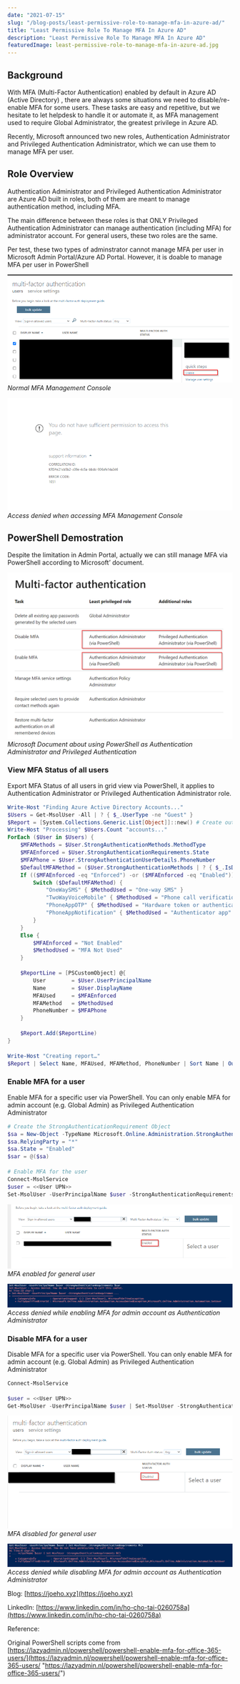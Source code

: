 ```yaml
---
date: "2021-07-15"
slug: "/blog-posts/least-permissive-role-to-manage-mfa-in-azure-ad/"
title: "Least Permissive Role To Manage MFA In Azure AD"
description: "Least Permissive Role To Manage MFA In Azure AD"
featuredImage: least-permissive-role-to-manage-mfa-in-azure-ad.jpg
---
```

## Background
With MFA (Multi-Factor Authentication) enabled by default in Azure AD (Active Directory) , there are always some situations we need to disable/re-enable MFA for some users. These tasks are easy and repetitive, but we hesitate to let helpdesk to handle it or automate it, as MFA management used to require Global Administrator, the greatest privilege in Azure AD.

Recently, Microsoft announced two new roles, Authentication Administrator and Privileged Authentication Administrator, which we can use them to manage MFA per user.

## Role Overview
Authentication Administrator and Privileged Authentication Administrator are Azure AD built in roles, both of them are meant to manage authentication method, including MFA. 

The main difference between these roles is that ONLY Privileged Authentication Administrator can manage authentication (including MFA) for administrator account. For general users, these two roles are the same.

Per test, these two types of adminstrator cannot manage MFA per user in Microsoft Admin Portal/Azure AD Portal. However, it is doable to manage MFA per user in PowerShell

![Normal MFA Management Console](../../images/least-permissive-role-to-manage-mfa-in-azure-ad/normal-mfa-page.png)
*Normal MFA Management Console*

![Access denied when accessing MFA Management Console](../../images/least-permissive-role-to-manage-mfa-in-azure-ad/access-denied-mfa-page.png)
*Access denied when accessing MFA Management Console*

## PowerShell Demostration
Despite the limitation in Admin Portal, actually we can still manage MFA via PowerShell according to Microsoft’ document.

![Microsoft Document about using PowerShell as Authentication Administrator and Privileged Authentication](../../images/least-permissive-role-to-manage-mfa-in-azure-ad/microsoft-document.png)
*Microsoft Document about using PowerShell as Authentication Administrator and Privileged Authentication*

### View MFA Status of all users

Export MFA Status of all users in grid view via PowerShell, it applies to Authentication Administrator or Privileged Authentication Administrator role.

```powershell
Write-Host "Finding Azure Active Directory Accounts..."
$Users = Get-MsolUser -All | ? { $_.UserType -ne "Guest" }
$Report = [System.Collections.Generic.List[Object]]::new() # Create output file
Write-Host "Processing" $Users.Count "accounts..." 
ForEach ($User in $Users) {
    $MFAMethods = $User.StrongAuthenticationMethods.MethodType
    $MFAEnforced = $User.StrongAuthenticationRequirements.State
    $MFAPhone = $User.StrongAuthenticationUserDetails.PhoneNumber
    $DefaultMFAMethod = ($User.StrongAuthenticationMethods | ? { $_.IsDefault -eq "True" }).MethodType
    If (($MFAEnforced -eq "Enforced") -or ($MFAEnforced -eq "Enabled")) {
        Switch ($DefaultMFAMethod) {
            "OneWaySMS" { $MethodUsed = "One-way SMS" }
            "TwoWayVoiceMobile" { $MethodUsed = "Phone call verification" }
            "PhoneAppOTP" { $MethodUsed = "Hardware token or authenticator app" }
            "PhoneAppNotification" { $MethodUsed = "Authenticator app" }
        }
    }
    Else {
        $MFAEnforced = "Not Enabled"
        $MethodUsed = "MFA Not Used" 
    }
  
    $ReportLine = [PSCustomObject] @{
        User        = $User.UserPrincipalName
        Name        = $User.DisplayName
        MFAUsed     = $MFAEnforced
        MFAMethod   = $MethodUsed 
        PhoneNumber = $MFAPhone
    }
                 
    $Report.Add($ReportLine) 
}

Write-Host "Creating report…"
$Report | Select Name, MFAUsed, MFAMethod, PhoneNumber | Sort Name | Out-GridView
```

### Enable MFA for a user

Enable MFA for a specific user via PowerShell. You can only enable MFA for admin account (e.g. Global Admin) as Privileged Authentication Administrator

```powershell
# Create the StrongAuthenticationRequirement Object
$sa = New-Object -TypeName Microsoft.Online.Administration.StrongAuthenticationRequirement
$sa.RelyingParty = "*"
$sa.State = "Enabled"
$sar = @($sa)

# Enable MFA for the user
Connect-MsolService
$user = <<User UPN>>
Set-MsolUser -UserPrincipalName $user -StrongAuthenticationRequirements $sar
```

![MFA enabled for general user](../../images/least-permissive-role-to-manage-mfa-in-azure-ad/succeed-in-enabling-user-mfa.png)
*MFA enabled for general user*

![Access denied while enabling MFA for admin account as Authentication Administrator](../../images/least-permissive-role-to-manage-mfa-in-azure-ad/access-denied-enable-mfa-of-admin.png)
*Access denied while enabling MFA for admin account as Authentication Administrator*

### Disable MFA for a user

Disable MFA for a specific user via PowerShell. You can only enable MFA for admin account (e.g. Global Admin) as Privileged Authentication Administrator


```powershell
Connect-MsolService

$user = <<User UPN>>
Get-MsolUser -UserPrincipalName $user | Set-MsolUser -StrongAuthenticationRequirements @()
```

![MFA disabled for general user](../../images/least-permissive-role-to-manage-mfa-in-azure-ad/succeed-in-disabling-user-mfa.png)
*MFA disabled for general user*

![Access denied while disabling MFA for admin account as Authentication Administrator](../../images/least-permissive-role-to-manage-mfa-in-azure-ad/access-denied-disable-mfa-of-admin.png)
*Access denied while disabling MFA for admin account as Authentication Administrator*

Blog: [https://joeho.xyz](https://joeho.xyz)

LinkedIn: [https://www.linkedin.com/in/ho-cho-tai-0260758a](https://www.linkedin.com/in/ho-cho-tai-0260758a)

Reference:

Original PowerShell scripts come from [https://lazyadmin.nl/powershell/powershell-enable-mfa-for-office-365-users/](https://lazyadmin.nl/powershell/powershell-enable-mfa-for-office-365-users/ "https://lazyadmin.nl/powershell/powershell-enable-mfa-for-office-365-users/")
